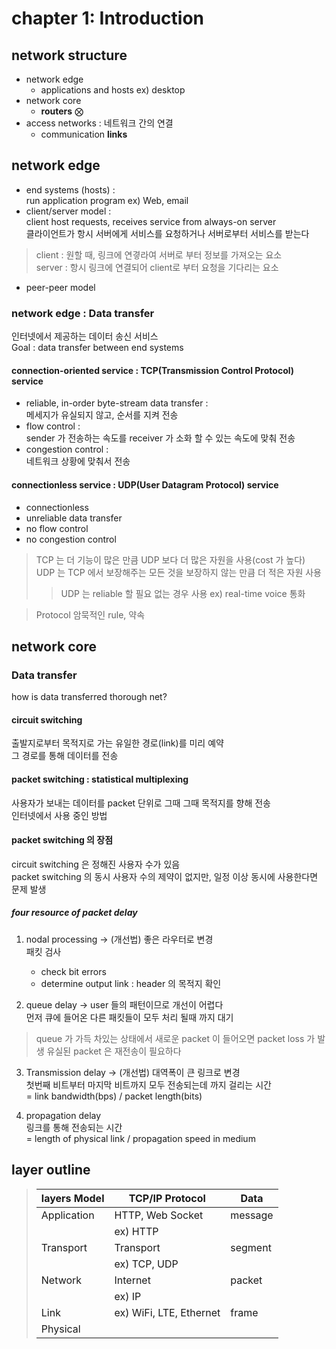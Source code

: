 # chapter 1: Introduction
## network structure
- network edge
  - applications and hosts ex) desktop
- network core
  - **routers** ⨂
- access networks : 네트워크 간의 연결
  - communication **links**

## network edge
- end systems (hosts) : <br> 
run application program ex) Web, email
- client/server model : <br>
client host requests, receives service from always-on server <br>
클라이언트가 항시 서버에게 서비스를 요청하거나 서버로부터 서비스를 받는다 
> client : 원할 때, 링크에 연곃라여 서버로 부터 정보를 가져오는 요소 <br>
> server : 항시 링크에 연결되어 client로 부터 요청을 기다리는 요소
- peer-peer model

### network edge : Data transfer
인터넷에서 제공하는 데이터 송신 서비스 <br>
Goal : data transfer between end systems

#### connection-oriented service : TCP(Transmission Control Protocol) service
- reliable, in-order byte-stream data transfer : <br> 
메세지가 유실되지 않고, 순서를 지켜 전송
- flow control : <br>
sender 가 전송하는 속도를 receiver 가 소화 할 수 있는 속도에 맞춰 전송
- congestion control : <br>
네트워크 상황에 맞춰서 전송

#### connectionless service : UDP(User Datagram Protocol) service
- connectionless
- unreliable data transfer
- no flow control
- no congestion control

> TCP 는 더 기능이 많은 만큼 UDP 보다 더 많은 자원을 사용(cost 가 높다) <br>
> UDP 는 TCP 에서 보장해주는 모든 것을 보장하지 않는 만큼 더 적은 자원 사용
>> UDP 는 reliable 할 필요 없는 경우 사용 ex) real-time voice 통화

> Protocol
> 암묵적인 rule, 약속

## network core
### Data transfer
how is data transferred thorough net?
#### circuit switching
출발지로부터 목적지로 가는 유일한 경로(link)를 미리 예약 <br>
그 경로를 통해 데이터를 전송

#### packet switching : statistical multiplexing
사용자가 보내는 데이터를 packet 단위로 그때 그때 목적지를 향해 전송 <br>
인터넷에서 사용 중인 방법

#### packet switching 의 장점
circuit switching 은 정해진 사용자 수가 있음 <br>
packet switching 의 동시 사용자 수의 제약이 없지만, 일정 이상 동시에 사용한다면 문제 발생

##### four resource of packet delay
1. nodal processing → (개선법) 좋은 라우터로 변경 <br>
 패킷 검사
    - check bit errors
    - determine output link : header 의 목적지 확인

2. queue delay → user 들의 패턴이므로 개선이 어렵다 <br> 
 먼저 큐에 들어온 다른 패킷들이 모두 처리 될때 까지 대기
> queue 가 가득 차있는 상태에서 새로운 packet 이 들어오면 packet loss 가 발생
> 유실된 packet 은 재전송이 필요하다

3. Transmission delay → (개선법) 대역폭이 큰 링크로 변경 <br>
 첫번째 비트부터 마지막 비트까지 모두 전송되는데 까지 걸리는 시간 <br>
 = link bandwidth(bps) / packet length(bits)

4. propagation delay <br>
 링크를 통해 전송되는 시간 <br>
 = length of physical link / propagation speed in medium

## layer outline
> |layers Model|TCP/IP Protocol|Data|
> |---|---|---|
> |Application|HTTP, Web Socket|message|
> | |ex) HTTP|
> |Transport|Transport|segment|
> | |ex) TCP, UDP|
> |Network|Internet|packet|
> | |ex) IP|
> |Link|ex) WiFi, LTE, Ethernet|frame|
> |Physical| | |

